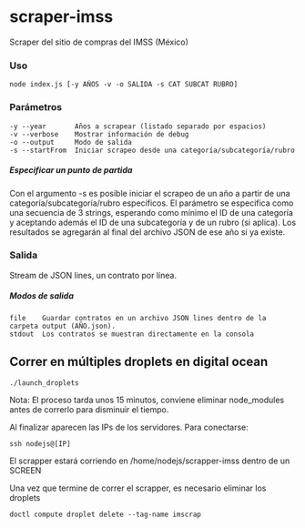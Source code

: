 # scraper-imss
Scraper del sitio de compras del IMSS (México)

### Uso

    node index.js [-y AÑOS -v -o SALIDA -s CAT SUBCAT RUBRO]

### Parámetros

    -y --year       Años a scrapear (listado separado por espacios)
    -v --verbose    Mostrar información de debug
    -o --output     Modo de salida
    -s --startFrom  Iniciar scrapeo desde una categoría/subcategoría/rubro

##### Especificar un punto de partida

Con el argumento -s es posible iniciar el scrapeo de un año a partir de una categoría/subcategoría/rubro específicos. El parámetro se especifica como una secuencia de 3 strings, esperando como mínimo el ID de una categoría y aceptando además el ID de una subcategoría y de un rubro (si aplica). Los resultados se agregarán al final del archivo JSON de ese año si ya existe.

### Salida

Stream de JSON lines, un contrato por línea.

##### Modos de salida

    file    Guardar contratos en un archivo JSON lines dentro de la carpeta output (AÑO.json).
    stdout  Los contratos se muestran directamente en la consola

## Correr en múltiples droplets en digital ocean

    ./launch_droplets

Nota: El proceso tarda unos 15 minutos, conviene eliminar node_modules antes de correrlo para disminuir el tiempo.

Al finalizar aparecen las IPs de los servidores. Para conectarse:

    ssh nodejs@[IP]

El scrapper estará corriendo en /home/nodejs/scrapper-imss dentro de un SCREEN

Una vez que termine de correr el scrapper, es necesario eliminar los droplets

    doctl compute droplet delete --tag-name imscrap
